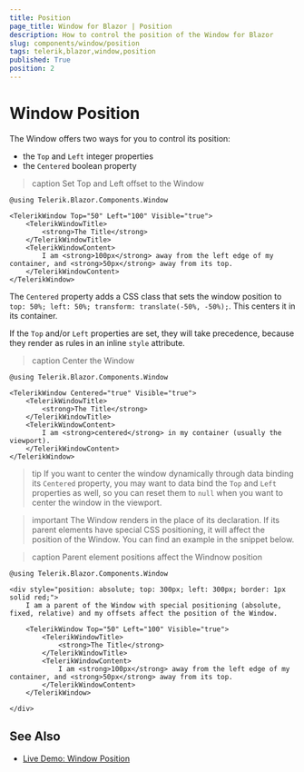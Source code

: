 ```yaml
---
title: Position
page_title: Window for Blazor | Position
description: How to control the position of the Window for Blazor
slug: components/window/position
tags: telerik,blazor,window,position
published: True
position: 2
---
```


# Window Position

The Window offers two ways for you to control its position:

* the `Top` and `Left` integer properties
* the `Centered` boolean property

>caption Set Top and Left offset to the Window

````CSHTML
@using Telerik.Blazor.Components.Window

<TelerikWindow Top="50" Left="100" Visible="true">
	<TelerikWindowTitle>
		<strong>The Title</strong>
	</TelerikWindowTitle>
	<TelerikWindowContent>
		I am <strong>100px</strong> away from the left edge of my container, and <strong>50px</strong> away from its top.
	</TelerikWindowContent>
</TelerikWindow>
````

The `Centered` property adds a CSS class that sets the window position to `top: 50%; left: 50%; transform: translate(-50%, -50%);`. This centers it in its container.

If the `Top` and/or `Left` properties are set, they will take precedence, because they render as rules in an inline `style` attribute.

>caption Center the Window

````CSHTML
@using Telerik.Blazor.Components.Window

<TelerikWindow Centered="true" Visible="true">
	<TelerikWindowTitle>
		<strong>The Title</strong>
	</TelerikWindowTitle>
	<TelerikWindowContent>
		I am <strong>centered</strong> in my container (usually the viewport).
	</TelerikWindowContent>
</TelerikWindow>
````

>tip If you want to center the window dynamically through data binding its `Centered` property, you may want to data bind the `Top` and `Left` properties as well, so you can reset them to `null` when you want to center the window in the viewport.

>important The Window renders in the place of its declaration. If its parent elements have special CSS positioning, it will affect the position of the Window. You can find an example in the snippet below.

>caption Parent element positions affect the Windnow position

````CSHTML
@using Telerik.Blazor.Components.Window

<div style="position: absolute; top: 300px; left: 300px; border: 1px solid red;">
	I am a parent of the Window with special positioning (absolute, fixed, relative) and my offsets affect the position of the Window.

	<TelerikWindow Top="50" Left="100" Visible="true">
		<TelerikWindowTitle>
			<strong>The Title</strong>
		</TelerikWindowTitle>
		<TelerikWindowContent>
			I am <strong>100px</strong> away from the left edge of my container, and <strong>50px</strong> away from its top.
		</TelerikWindowContent>
	</TelerikWindow>
	
</div>
````

## See Also

  * [Live Demo: Window Position](https://demos.telerik.com/blazor-ui/window/position)
